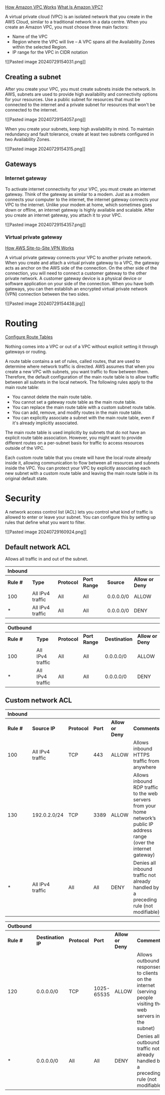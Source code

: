 [How Amazon VPC Works](https://docs.aws.amazon.com/vpc/latest/userguide/VPC_Subnets.html)
[What Is Amazon VPC?](https://docs.aws.amazon.com/vpc/latest/userguide/what-is-amazon-vpc.html)

A virtual private cloud (VPC) is an isolated network that you create in the AWS Cloud, similar to a traditional network in a data centre. When you create an Amazon VPC, you must choose three main factors:

- Name of the VPC
- Region where the VPC will live – A VPC spans all the Availability Zones within the selected Region.
- IP range for the VPC in CIDR notation


![[Pasted image 20240729154031.png]]

## Creating a subnet  

After you create your VPC, you must create subnets inside the network. In AWS, subnets are used to provide high availability and connectivity options for your resources. Use a public subnet for resources that must be connected to the internet and a private subnet for resources that won't be connected to the internet.

![[Pasted image 20240729154057.png]]

When you create your subnets, keep high availability in mind. To maintain redundancy and fault tolerance, create at least two subnets configured in two Availability Zones.

![[Pasted image 20240729154315.png]]

## Gateways

### Internet gateway  

To activate internet connectivity for your VPC, you must create an internet gateway. Think of the gateway as similar to a modem. Just as a modem connects your computer to the internet, the internet gateway connects your VPC to the internet. Unlike your modem at home, which sometimes goes down or offline, an internet gateway is highly available and scalable. After you create an internet gateway, you attach it to your VPC.

![[Pasted image 20240729154357.png]]


### Virtual private gateway  

[How AWS Site-to-Site VPN Works](https://docs.aws.amazon.com/vpn/latest/s2svpn/how_it_works.html)

A virtual private gateway connects your VPC to another private network. When you create and attach a virtual private gateway to a VPC, the gateway acts as anchor on the AWS side of the connection. On the other side of the connection, you will need to connect a customer gateway to the other private network. A customer gateway device is a physical device or software application on your side of the connection. When you have both gateways, you can then establish an encrypted virtual private network (VPN) connection between the two sides.

![[Pasted image 20240729154438.jpg]]

# Routing

[Configure Route Tables](https://docs.aws.amazon.com/vpc/latest/userguide/VPC_Route_Tables.html)

Nothing comes into a VPC or out of a VPC without explicit setting it through gateways or routing.

A route table contains a set of rules, called routes, that are used to determine where network traffic is directed. AWS assumes that when you create a new VPC with subnets, you want traffic to flow between them. Therefore, the default configuration of the main route table is to allow traffic between all subnets in the local network. The following rules apply to the main route table:

- You cannot delete the main route table.
- You cannot set a gateway route table as the main route table.
- You can replace the main route table with a custom subnet route table.
- You can add, remove, and modify routes in the main route table.
- You can explicitly associate a subnet with the main route table, even if it's already implicitly associated.

The main route table is used implicitly by subnets that do not have an explicit route table association. However, you might want to provide different routes on a per-subnet basis for traffic to access resources outside of the VPC.

Each custom route table that you create will have the local route already inside it, allowing communication to flow between all resources and subnets inside the VPC. You can protect your VPC by explicitly associating each new subnet with a custom route table and leaving the main route table in its original default state.


# Security

A network access control list (ACL) lets you control what kind of traffic is allowed to enter or leave your subnet. You can configure this by setting up rules that define what you want to filter.

![[Pasted image 20240729160924.png]]

## Default network ACL

Allows all traffic in and out of the subnet.

| Inbound    |                  |              |                |            |                   |
| ---------- | ---------------- | ------------ | -------------- | ---------- | ----------------- |
| **Rule #** | **Type**         | **Protocol** | **Port Range** | **Source** | **Allow or Deny** |
| 100        | All IPv4 traffic | All          | All            | 0.0.0.0/0  | ALLOW             |
| *          | All IPv4 traffic | All          | All            | 0.0.0.0/0  | DENY              |

| **Outbound** |                  |              |                |                 |                   |
| ------------ | ---------------- | ------------ | -------------- | --------------- | ----------------- |
| **Rule #**   | **Type**         | **Protocol** | **Port Range** | **Destination** | **Allow or Deny** |
| 100          | All IPv4 traffic | All          | All            | 0.0.0.0/0       | ALLOW             |
| *            | All IPv4 traffic | All          | All            | 0.0.0.0/0       | DENY              |
## Custom network ACL

| **Inbound** |                  |              |          |                   |                                                                                                                            |
| ----------- | ---------------- | ------------ | -------- | ----------------- | -------------------------------------------------------------------------------------------------------------------------- |
| **Rule #**  | **Source IP**    | **Protocol** | **Port** | **Allow or Deny** | **Comments**                                                                                                               |
| 100         | All IPv4 traffic | TCP          | 443      | ALLOW             | Allows inbound HTTPS traffic from anywhere                                                                                 |
| 130         | 192.0.2.0/24     | TCP          | 3389     | ALLOW             | Allows inbound RDP traffic to the web servers from your home network’s public IP address range (over the internet gateway) |
| *           | All IPv4 traffic | All          | All      | DENY              | Denies all inbound traffic not already handled by a preceding rule (not modifiable)                                        |

| **Outbound** |                    |              |            |                   |                                                                                                              |
| ------------ | ------------------ | ------------ | ---------- | ----------------- | ------------------------------------------------------------------------------------------------------------ |
| **Rule #**   | **Destination IP** | **Protocol** | **Port**   | **Allow or Deny** | **Comments**                                                                                                 |
| 120          | 0.0.0.0/0          | TCP          | 1025-65535 | ALLOW             | Allows outbound responses to clients on the internet (serving people visiting the web servers in the subnet) |
| *            | 0.0.0.0/0          | All          | All        | DENY              | Denies all outbound traffic not already handled by a preceding rule (not modifiable)                         |
